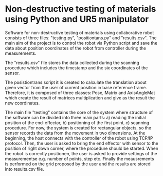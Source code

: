 # Non-destructive testing of materials using Python and UR5 manipulator
Software for non-destructive testing of materials using collaborative robot consists of three files: "testing.py", "positiontans.py" and "results.csv". The main aim of the project is to control the robot via Python script and save the data about position coordinates of the robot from controller during the measurements. 

The "results.csv" file stores the data collected during the scanning procedure which includes the timestamp and the six coordinates of the sensor. 

The posistiontrans script it is created to calculate the translation about given vector from the user of current position in base reference frame. Therefore, it is composed of three classes: Pose, Matrix and AxisAngleMat which create the result of matrices multiplication and give as the result the new coordinates.

The main file "testing" contains the core of the system where structure of the software can be divided into three main parts: a) reading the initial position of the end-effector, b) positioning of the first point, c) scanning procedure. For now, the system is created for rectangular objects, so the sensor records the data from the movement in two dimensions. At the beginning, the host connects with the controller of the robot using TCP/IP protocol. Then, the user is asked to bring the end effector with sensor to the position of right down corner, where the procedure should be started. When the robot is correctly positionen, the user is asked to provide settings of the measurementse e.g. number of points, step etc. Finally the meausrements is performed on the grid proposed by the user and the results are stored into results.csv file. 
